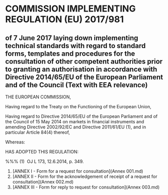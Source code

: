# COMMISSION IMPLEMENTING REGULATION (EU) 2017/981

## of 7 June 2017 laying down implementing technical standards with regard to standard forms, templates and procedures for the consultation of other competent authorities prior to granting an authorisation in accordance with Directive 2014/65/EU of the European Parliament and of the Council (Text with EEA relevance)

THE EUROPEAN COMMISSION,

Having regard to the Treaty on the Functioning of the European Union,

Having regard to Directive 2014/65/EU of the European Parliament and of the Council of 15 May 2014 on markets in financial instruments and amending Directive 2002/92/EC and Directive 2011/61/EU (1), and in particular Article 84(4) thereof,

Whereas:

HAS ADOPTED THIS REGULATION:

%%% (1)  OJ L 173, 12.6.2014, p. 349.

1. [ANNEX I - Form for a request for consultation](Annex 001.md)
1. [ANNEX II - Form for the acknowledgement of receipt of a request for consultation](Annex 002.md)
1. [ANNEX III - Form for reply to request for consultation](Annex 003.md)
